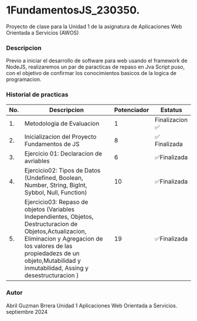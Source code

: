 # 1FundamentosJS_230350.
Proyecto de clase para la Unidad 1 de la asignatura de Aplicaciones Web Orientada a Servicios (AWOS)


### Descripcion 
Previo a iniciar el desarrollo de software para web usando el framework de NodeJS, realizaremos un par de paracticas de repaso en Jva Script puso, con el objetivo de confirmar los conocimientos basicos de la logica de programacion.

### Historial de practicas

|No.| Descripcion|Potenciador| Estatus
|---|---|---|---|
|1.| Metodologia de Evaluacion|1| Finalizacion ✅ |
|2.| Inicializacion del Proyecto Fundamentos de JS|8|✅ Finalizada|
|3.|Ejercicio 01: Declaracion de avriables|6|✅Finalizada|
|4.|Ejercicio02: Tipos de Datos (Undefined, Boolean, Number, String, BigInt, Sybbol, Null, Function)|10|✅Finalizada|
|5.|Ejercicio03: Repaso de objetos (Variables Independientes, Objetos, Destructuracion de Objetos,Actualizacion, Eliminacion y Agregacion de los valores de las propiedadezs de un objeto,Mutabilidad y inmutabilidad, Assing  y desestructuracion )|19|✅Finalizada|

### Autor 
Abril Guzman Brrera
Unidad 1
Aplicaciones Web Orientada a Servicios.
septiembre 2024 


